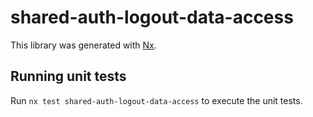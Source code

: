 # shared-auth-logout-data-access

This library was generated with [Nx](https://nx.dev).

## Running unit tests

Run `nx test shared-auth-logout-data-access` to execute the unit tests.
